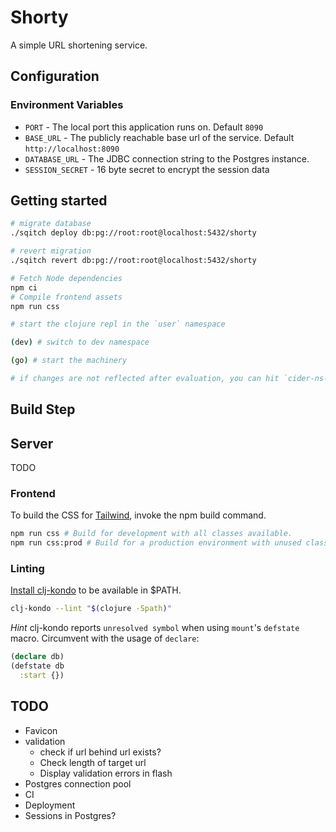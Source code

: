 # Shorty

A simple URL shortening service.

## Configuration

### Environment Variables

- `PORT` - The local port this application runs on. Default `8090`
- `BASE_URL` - The publicly reachable base url of the service. Default `http://localhost:8090`
- `DATABASE_URL` - The JDBC connection string to the Postgres instance.
- `SESSION_SECRET` - 16 byte secret to encrypt the session data

## Getting started

```sh
# migrate database
./sqitch deploy db:pg://root:root@localhost:5432/shorty

# revert migration
./sqitch revert db:pg://root:root@localhost:5432/shorty

# Fetch Node dependencies
npm ci
# Compile frontend assets
npm run css
```

```sh
# start the clojure repl in the `user` namespace

(dev) # switch to dev namespace

(go) # start the machinery

# if changes are not reflected after evaluation, you can hit `cider-ns-refresh` (CIDER only obviously)
```

## Build Step

## Server

TODO

### Frontend

To build the CSS for [Tailwind](https://tailwindcss.com), invoke the npm build command.

```sh
npm run css # Build for development with all classes available.
npm run css:prod # Build for a production environment with unused classes purged.
```

### Linting

[Install clj-kondo](https://github.com/borkdude/clj-kondo/blob/master/doc/install.md) to be available in $PATH.

```sh
clj-kondo --lint "$(clojure -Spath)"
```

*Hint* clj-kondo reports `unresolved symbol` when using `mount`'s `defstate` macro. Circumvent with the usage of `declare`:
```clj
(declare db)
(defstate db
  :start {})
```

## TODO

- Favicon
- validation
  - check if url behind url exists?
  - Check length of target url
  - Display validation errors in flash
- Postgres connection pool
- CI
- Deployment
- Sessions in Postgres?
